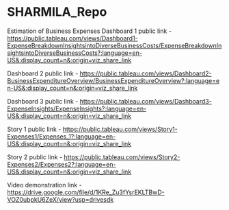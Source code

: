 # SHARMILA_Repo
Estimation of Business Expenses
Dashboard 1 public link - https://public.tableau.com/views/Dashboard1-ExpenseBreakdownInsightsintoDiverseBusinessCosts/ExpenseBreakdownInsightsintoDiverseBusinessCosts?:language=en-US&:display_count=n&:origin=viz_share_link

Dashboard 2 public link - https://public.tableau.com/views/Dashboard2-BusinessExpenditureOverview/BusinessExpenditureOverview?:language=en-US&:display_count=n&:origin=viz_share_link

Dashboard 3 public link - https://public.tableau.com/views/Dashboard3-ExpenseInsights/ExpenseInsights?:language=en-US&:display_count=n&:origin=viz_share_link

Story 1 public link - https://public.tableau.com/views/Story1-Expenses1/Expenses_1?:language=en-US&:display_count=n&:origin=viz_share_link

Story 2 public link - https://public.tableau.com/views/Story2-Expenses2/Expenses2?:language=en-US&:display_count=n&:origin=viz_share_link

Video demonstration link - https://drive.google.com/file/d/1KRe_Zu3fYsrEKLTBwD-VOZ0ubpkU6ZeX/view?usp=drivesdk
